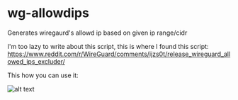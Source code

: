 # wg-allowdips
Generates wiregaurd's allowd ip based on given ip range/cidr


I'm too lazy to write about this script, this is where I found this script: https://www.reddit.com/r/WireGuard/comments/ijzs0t/release_wireguard_allowed_ips_excluder/

This how you can use it:

![alt text](https://raw.githubusercontent.com/HamedSepehr/wg-allowedips/master/usage.JPG)
